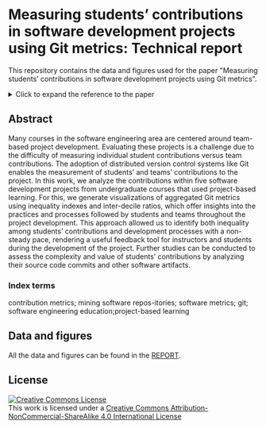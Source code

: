 Measuring students’ contributions in software development projects using Git metrics: Technical report
======

This repository contains the data and figures used for the paper "Measuring students’ contributions in software  development projects using Git metrics".

<details>
  <summary>Click to expand the reference to the paper </summary>
  
```
@inproceedings{hamer2020measuring, 
  title = {Measuring students’ contributions in software development projects using Git metrics},
  booktitle = "2020 XLVI Latin American Computing Conference (CLEI)",
  author = "Hamer, Sivana and Quesada-L{\'o}pez, Christian and Mart{\'i}nez, Alexandra and Jenkins, Marcelo",
  year = 2020,
  organization={IEEE}
}
```
<!-- [Paper Link](pending) -->

</details>

## Abstract

Many courses in the software engineering area are centered  around team-based project development. Evaluating these  projects is a challenge due to the difficulty of measuring individual student contributions versus team contributions.  The adoption of distributed version control systems like Git  enables the measurement of students’ and teams’ contributions  to the project. In this work, we analyze the contributions  within five software development projects from undergraduate courses that used project-based learning. For this, we generate visualizations of aggregated Git metrics using  inequality  indexes and inter-decile ratios, which offer insights into the practices and processes followed by students and teams throughout the project development. This approach allowed us to identify both inequality among students’ contributions and  development processes with a non-steady pace, rendering a useful feedback tool for instructors and students during the  development of the project. Further  studies can be conducted to assess the complexity and value of students’ contributions by analyzing their source code commits and other software  artifacts.

### Index terms

contribution  metrics;  mining  software  repos-itories;  software  metrics;  git;  software  engineering  education;project-based  learning

## Data and figures

All the data and figures can be found in the [REPORT](./REPORT.md).

## License

<a rel="license" href="http://creativecommons.org/licenses/by-nc-sa/4.0/"><img alt="Creative Commons License" style="border-width:0" src="https://i.creativecommons.org/l/by-nc-sa/4.0/88x31.png" /></a><br />This work is licensed under a <a rel="license" href="http://creativecommons.org/licenses/by-nc-sa/4.0/">Creative Commons Attribution-NonCommercial-ShareAlike 4.0 International License</a>
